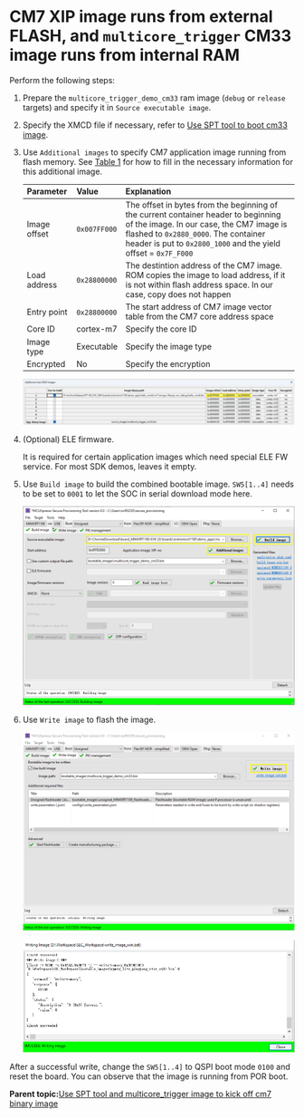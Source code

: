 # CM7 XIP image runs from external FLASH, and `multicore_trigger` CM33 image runs from internal RAM 

Perform the following steps:

1.  Prepare the `multicore_trigger_demo_cm33` ram image \(`debug` or `release` targets\) and specify it in `Source executable image`.
2.  Specify the XMCD file if necessary, refer to [Use SPT tool to boot cm33 image](use_SPT_tool_to_boot_cm33_image.md).
3.  Use `Additional images` to specify CM7 application image running from flash memory. See [Table 1](#table_para) for how to fill in the necessary information for this additional image.

    | Parameter    | Value        | Explanation                                                                                                                                                                                                                               |
    |--------------|--------------|-------------------------------------------------------------------------------------------------------------------------------------------------------------------------------------------------------------------------------------------|
    | Image offset | `0x007FF000` | The offset in bytes from the beginning of the current container header to beginning of the image. In our case, the CM7 image is flashed to `0x2880_0000`. The container header is put to `0x2800_1000` and the yield offset = `0x7F_F000` |
    | Load address | `0x28800000` | The destintion address of the CM7 image. ROM copies the image to load address, if it is not within flash address space. In our case, copy does not happen                                                                                 |
    | Entry point  | `0x28800000` | The start address of CM7 image vector table from the CM7 core address space                                                                                                                                                               |
    | Core ID      | cortex-m7    | Specify the core ID                                                                                                                                                                                                                       |
    | Image type   | Executable   | Specify the image type                                                                                                                                                                                                                    |
    | Encrypted    | No           | Specify the encryption                                                                                                                                                                                                                    |

    ![](../images/SPT_Additional_Image_newCM7.png "Select an extra CM7 XIP image")

4.  \(Optional\) ELE firmware.

    It is required for certain application images which need special ELE FW service. For most SDK demos, leaves it empty.

5. Use `Build image` to build the combined bootable image. `SW5[1..4]` needs to be set to `0001` to let the SOC in serial download mode here.

    ![](../images/SPT_BUILD_CM33_CM7_XIP_IMAGE.png "Build CM33 and CM7 combined image Type 1")

6. Use `Write image` to flash the image. 

    ![](../images/SPT_Write_CM33_CM7_Combined_Image.png "Write CM33 and CM7 combined image Type 1")

    ![](../images/SPT_Write_Success.png "Write CM33 and CM7 combined image Type 1 success")


After a successful write, change the `SW5[1..4]` to QSPI boot mode `0100` and reset the board. You can observe that the image is running from POR boot.

**Parent topic:**[Use SPT tool and multicore\_trigger image to kick off cm7 binary image](../topics/use_SPT_tool_and_multicore_trigger_image.md)

